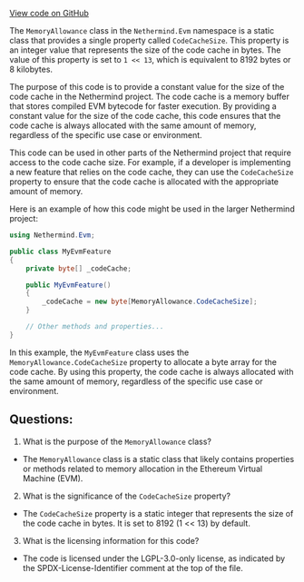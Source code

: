 [View code on GitHub](https://github.com/nethermindeth/nethermind/Nethermind.Evm/MemoryAllowance.cs)

The `MemoryAllowance` class in the `Nethermind.Evm` namespace is a static class that provides a single property called `CodeCacheSize`. This property is an integer value that represents the size of the code cache in bytes. The value of this property is set to `1 << 13`, which is equivalent to 8192 bytes or 8 kilobytes.

The purpose of this code is to provide a constant value for the size of the code cache in the Nethermind project. The code cache is a memory buffer that stores compiled EVM bytecode for faster execution. By providing a constant value for the size of the code cache, this code ensures that the code cache is always allocated with the same amount of memory, regardless of the specific use case or environment.

This code can be used in other parts of the Nethermind project that require access to the code cache size. For example, if a developer is implementing a new feature that relies on the code cache, they can use the `CodeCacheSize` property to ensure that the code cache is allocated with the appropriate amount of memory.

Here is an example of how this code might be used in the larger Nethermind project:

```csharp
using Nethermind.Evm;

public class MyEvmFeature
{
    private byte[] _codeCache;

    public MyEvmFeature()
    {
        _codeCache = new byte[MemoryAllowance.CodeCacheSize];
    }

    // Other methods and properties...
}
```

In this example, the `MyEvmFeature` class uses the `MemoryAllowance.CodeCacheSize` property to allocate a byte array for the code cache. By using this property, the code cache is always allocated with the same amount of memory, regardless of the specific use case or environment.
## Questions: 
 1. What is the purpose of the `MemoryAllowance` class?
- The `MemoryAllowance` class is a static class that likely contains properties or methods related to memory allocation in the Ethereum Virtual Machine (EVM).

2. What is the significance of the `CodeCacheSize` property?
- The `CodeCacheSize` property is a static integer that represents the size of the code cache in bytes. It is set to 8192 (1 << 13) by default.

3. What is the licensing information for this code?
- The code is licensed under the LGPL-3.0-only license, as indicated by the SPDX-License-Identifier comment at the top of the file.